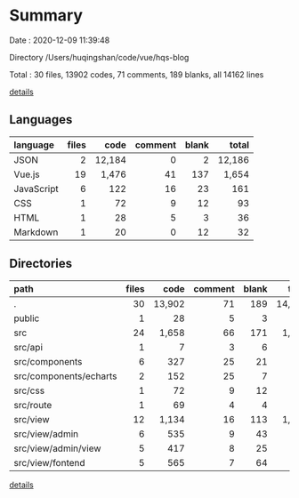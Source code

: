# Summary

Date : 2020-12-09 11:39:48

Directory /Users/huqingshan/code/vue/hqs-blog

Total : 30 files,  13902 codes, 71 comments, 189 blanks, all 14162 lines

[details](details.md)

## Languages
| language | files | code | comment | blank | total |
| :--- | ---: | ---: | ---: | ---: | ---: |
| JSON | 2 | 12,184 | 0 | 2 | 12,186 |
| Vue.js | 19 | 1,476 | 41 | 137 | 1,654 |
| JavaScript | 6 | 122 | 16 | 23 | 161 |
| CSS | 1 | 72 | 9 | 12 | 93 |
| HTML | 1 | 28 | 5 | 3 | 36 |
| Markdown | 1 | 20 | 0 | 12 | 32 |

## Directories
| path | files | code | comment | blank | total |
| :--- | ---: | ---: | ---: | ---: | ---: |
| . | 30 | 13,902 | 71 | 189 | 14,162 |
| public | 1 | 28 | 5 | 3 | 36 |
| src | 24 | 1,658 | 66 | 171 | 1,895 |
| src/api | 1 | 7 | 3 | 6 | 16 |
| src/components | 6 | 327 | 25 | 21 | 373 |
| src/components/echarts | 2 | 152 | 25 | 7 | 184 |
| src/css | 1 | 72 | 9 | 12 | 93 |
| src/route | 1 | 69 | 4 | 4 | 77 |
| src/view | 12 | 1,134 | 16 | 113 | 1,263 |
| src/view/admin | 6 | 535 | 9 | 43 | 587 |
| src/view/admin/view | 5 | 417 | 8 | 25 | 450 |
| src/view/fontend | 5 | 565 | 7 | 64 | 636 |

[details](details.md)